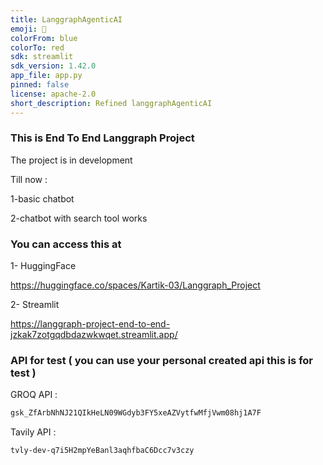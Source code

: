 ```yaml
---
title: LanggraphAgenticAI
emoji: 🐨
colorFrom: blue
colorTo: red
sdk: streamlit
sdk_version: 1.42.0
app_file: app.py
pinned: false
license: apache-2.0
short_description: Refined langgraphAgenticAI
---
```


### This is End To End Langgraph Project

The project is in development

Till now :

1-basic chatbot 

2-chatbot with search tool works

### You can access this at 

1- HuggingFace

https://huggingface.co/spaces/Kartik-03/Langgraph_Project

2- Streamlit 

https://langgraph-project-end-to-end-jzkak7zotgqdbdazwkwqet.streamlit.app/

### API for test ( you can use your personal created api this is for test )

GROQ API : 
```bash
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
```

Tavily API :
```bash
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
```
